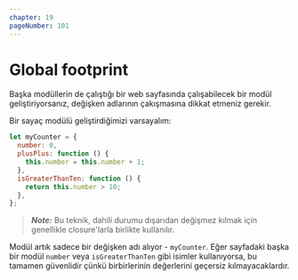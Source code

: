 ```yaml
---
chapter: 19
pageNumber: 101
---
```


# Global footprint

Başka modüllerin de çalıştığı bir web sayfasında çalışabilecek bir modül geliştiriyorsanız, değişken adlarının çakışmasına dikkat etmeniz gerekir.

Bir sayaç modülü geliştirdiğimizi varsayalım:

```javascript
let myCounter = {
  number: 0,
  plusPlus: function () {
    this.number = this.number + 1;
  },
  isGreaterThanTen: function () {
    return this.number > 10;
  },
};
```

> _**Note:**_ Bu teknik, dahili durumu dışarıdan değişmez kılmak için genellikle closure'larla birlikte kullanılır.

Modül artık sadece bir değişken adı alıyor - `myCounter`. Eğer sayfadaki başka bir modül `number` veya `isGreaterThanTen` gibi isimler kullanıyorsa, bu tamamen güvenlidir çünkü birbirlerinin değerlerini geçersiz kılmayacaklardır.
